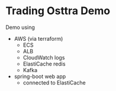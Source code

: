 # Trading Osttra Demo

Demo using
- AWS (via terraform)
    - ECS
    - ALB
    - CloudWatch logs 
    - ElastiCache redis
    - Kafka
- spring-boot web app
    - connected to ElastiCache



